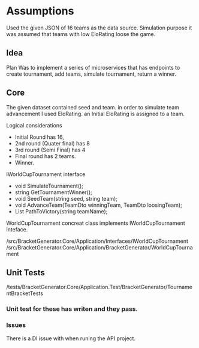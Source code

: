 
# Assumptions

Used the given JSON of 16 teams as the data source. 
Simulation purpose it was assumed that teams with low EloRating loose the game.

## Idea

Plan Was to implement a series of microservices that has endpoints to create tournament, add teams, simulate tournament, return a winner. 

## Core 

The given dataset contained seed and team. in order to simulate team advancement I used EloRating. an Initial EloRating is assigned to a team.

Logical considerations 
  - Initial Round has 16, 
  - 2nd round (Quater final) has 8
  - 3rd round (Semi Final) has 4  
  - Final round has 2 teams. 
  - Winner.

IWorldCupTournament interface 

 - void SimulateTournament();
 - string GetTournamentWinner();
 - void SeedTeam(string seed, string team);
 - void AdvanceTeam(TeamDto winningTeam, TeamDto loosingTeam);
 - List<string> PathToVictory(string teamName);

WorldCupTournament concreat class implements IWorldCupTournament inteface.

/src/BracketGenerator.Core/Application/Interfaces/IWorldCupTournament
/src/BracketGenerator.Core/Application/BracketGenerator/WorldCupTournament
    
Unit Tests
----------
/tests/BracketGenerator.Core/Application.Test/BracketGenerator/TournamentBracketTests 
    
### Unit test for these has writen and they pass. 
    
### Issues 

There is a DI issue with when runing the API project. 
